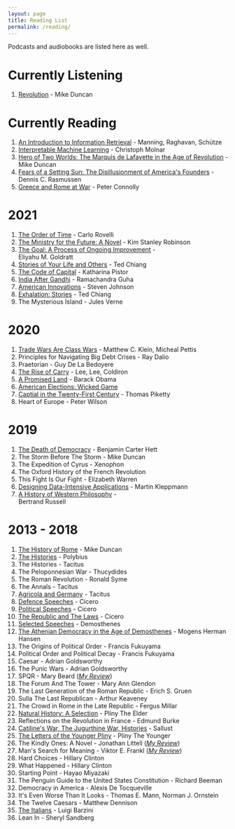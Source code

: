 ```yaml
---
layout: page
title: Reading List
permalink: /reading/
---
```


Podcasts and audiobooks are listed here as well.

# Currently Listening
1. [Revolution](https://podcasts.apple.com/us/podcast/revolutions/id703889772) - Mike Duncan

# Currently Reading
1. [An Introduction to Information Retrieval](https://nlp.stanford.edu/IR-book/information-retrieval-book.html) - Manning, Raghavan, Schütze
2. [Interpretable Machine Learning](https://christophm.github.io/interpretable-ml-book/) - Christoph Molnar
3. [Hero of Two Worlds: The Marquis de Lafayette in the Age of Revolution](https://www.amazon.com/Hero-Two-Worlds-Lafayette-Revolution-ebook/dp/B08KQ38BS5/ref=sr_1_4?crid=IDVLMU33C4ZD&dchild=1&keywords=lafayette+hero+of+two+worlds&qid=1630718888&sprefix=lafayette+hero%2Caps%2C240&sr=8-4) - Mike Duncan
4. [Fears of a Setting Sun: The Disillusionment of America's Founders](https://www.amazon.com/Fears-Setting-Sun-Disillusionment-Americas-ebook/dp/B08JHKC3LB/ref=sr_1_1?dchild=1&keywords=fears+of+a+setting+sun&qid=1630718965&sr=8-1) - Dennis C. Rasmussen
5. [Greece and Rome at War](https://www.amazon.com/Greece-Rome-War-Peter-Connolly-ebook/dp/B00HESTAAW/ref=sr_1_1?dchild=1&keywords=greece+and+rome+at+war&qid=1630719015&sr=8-1) - Peter Connolly


# 2021
1. [The Order of Time](https://www.amazon.com/Order-Time-Carlo-Rovelli/dp/0735216118/ref=sr_1_1?crid=WV3WVWGB6OCU&dchild=1&keywords=the+order+of+time&qid=1609651482&sprefix=the+order+of+time%2Caps%2C217&sr=8-1) - Carlo Rovelli
2. [The Ministry for the Future: A Novel](https://www.amazon.com/dp/B084G7XRKT/ref=dp-kindle-redirect?_encoding=UTF8&btkr=1) - Kim Stanley Robinson
3. [The Goal: A Process of Ongoing Improvement](https://www.amazon.com/Goal-Process-Ongoing-Improvement-ebook/dp/B002LHRM2O/ref=sr_1_1?crid=1P4AP2RVH82IP&dchild=1&keywords=the+goal+a+process+of+ongoing+improvement&qid=1610662882&sprefix=the+goal+%2Caps%2C363&sr=8-1) - 	
Eliyahu M. Goldratt
4. [Stories of Your Life and Others](https://www.amazon.com/Stories-Your-Life-Others-Chiang-ebook/dp/B0048EKOP0/ref=sr_1_2?dchild=1&keywords=Ted+Chiang&qid=1618029771&sr=8-2) - Ted Chiang
5. [The Code of Capital](https://www.amazon.com/Code-Capital-Creates-Wealth-Inequality/dp/0691208603/ref=sr_1_1?dchild=1&keywords=the+code+of+capital&qid=1614476573&sr=8-1) - Katharina Pistor
6. [India After Gandhi](https://www.amazon.com/India-After-Gandhi-Revised-Updated-ebook/dp/B07QR79QXF/ref=sr_1_1?dchild=1&keywords=india+after+gandhi&qid=1609979848&sr=8-1) - Ramachandra Guha
7. [American Innovations](https://wondery.com/shows/american-innovations/) - Steven Johnson
8. [Exhalation: Stories](https://www.amazon.com/Exhalation-Stories-Ted-Chiang-ebook/dp/B07GD46PQZ/ref=sr_1_1?crid=13BHZSGJ9ED33&dchild=1&keywords=ted+chiang+exhalation&qid=1618709848&sprefix=ted+chiang+exha%2Caps%2C223&sr=8-1) - Ted Chiang
9. The Mysterious Island - Jules Verne

# 2020
1. [Trade Wars Are Class Wars](https://www.amazon.com/Trade-Wars-Are-Class-International/dp/0300244177/ref=sr_1_1?crid=21T9A9XS6UU5W&dchild=1&keywords=trade+wars+are+class+wars&qid=1606704820&sprefix=trade+wars+are+%2Caps%2C234&sr=8-1) - Matthew C. Klein, Micheal Pettis
2. Principles for Navigating Big Debt Crises - Ray Dalio
3. Praetorian - Guy De La Bedoyere
4. [The Rise of Carry](https://www.amazon.com/Rise-Carry-Consequences-Volatility-Suppression-ebook/dp/B07WHV66TW/ref=tmm_kin_swatch_0?_encoding=UTF8&qid=1607305590&sr=8-1) - Lee, Lee, Coldiron
5. [A Promised Land](https://www.amazon.com/Promised-Land-Barack-Obama/dp/1524763160/ref=sr_1_1?dchild=1&keywords=a+promised+land&qid=1606703596&sr=8-1) - Barack Obama
6. [American Elections: Wicked Game](https://podcasts.apple.com/us/podcast/american-elections-wicked-game/id1481254566)
7. [Captial in the Twenty-First Century](https://www.amazon.com/Capital-Twenty-First-Century-Thomas-Piketty-ebook/dp/B074DVRW88/ref=sr_1_1?crid=2UZFZB1BC39K3&dchild=1&keywords=capital+in+the+21st+century&qid=1606704879&sprefix=captial+in+the+%2Caps%2C238&sr=8-1) - Thomas Piketty
8. Heart of Europe - Peter Wilson

# 2019
1. [The Death of Democracy](https://www.amazon.com/Death-Democracy-Hitlers-Downfall-Republic/dp/1250210860/ref=sr_1_1?dchild=1&keywords=the+death+of+democracy&qid=1606704780&sr=8-1) - Benjamin Carter Hett
2. The Storm Before The Storm - Mike Duncan
3. The Expedition of Cyrus - Xenophon
4. The Oxford History of the French Revolution
5. This Fight Is Our Fight - Elizabeth Warren
6. [Designing Data-Intensive Applications](https://www.amazon.com/Designing-Data-Intensive-Applications-Reliable-Maintainable/dp/1449373321/ref=sr_1_3?crid=2XXE1HL15G8P8&dchild=1&keywords=designing+data-intensive+applications&qid=1606706309&sprefix=designing+data%2Caps%2C259&sr=8-3) - Martin Kleppmann
7. [A History of Western Philosophy](https://www.amazon.com/History-Western-Philosophy-Bertrand-Russell/dp/0671201581/ref=sr_1_2?crid=18JHEOLLMKG8Y&dchild=1&keywords=a+history+of+western+philosophy&qid=1606706748&sprefix=a+history+of+wester+philo%2Caps%2C227&sr=8-2) - 	
Bertrand Russell

# 2013 - 2018

1. [The History of Rome](https://podcasts.apple.com/us/podcast/the-history-of-rome/id261654474) - Mike Duncan
2. [The Histories](https://www.amazon.com/Histories-Oxford-Worlds-Classics/dp/0199534705/ref=sr_1_2?dchild=1&keywords=the+histories+polybius&qid=1606704528&sr=8-2) - Polybius
3. The Histories - Tacitus
4. The Peloponnesian War - Thucydides
5. The Roman Revolution - Ronald Syme
6. The Annals - Tacitus
7. [Agricola and Germany](https://www.amazon.com/Agricola-Germany-Oxford-Worlds-Classics/dp/019953926X/ref=sr_1_2?crid=2NAY4OWHHESYC&dchild=1&keywords=agricola+and+germany&qid=1606704373&s=books&sprefix=agricola+and+german%2Cstripbooks%2C238&sr=1-2) - Tacitus
8. [Defence Speeches](https://www.amazon.com/Defence-Speeches-Oxford-Worlds-Classics/dp/0199537909/ref=sr_1_1?dchild=1&keywords=defence+speech&qid=1606704279&sr=8-1) - Cicero
9. [Political Speeches](https://www.amazon.com/Political-Speeches-Oxford-Worlds-Classics/dp/0199540136/ref=sr_1_1?dchild=1&keywords=political+speech+cicero&qid=1606704324&s=books&sr=1-1) - Cicero
10. [The Republic and The Laws](https://www.amazon.com/Republic-Laws-Oxford-Worlds-Classics/dp/019954011X/ref=sr_1_1?dchild=1&keywords=the+republic+and+the+laws&qid=1606704453&s=books&sr=1-1) - Cicero
11. [Selected Speeches](https://www.amazon.com/Selected-Speeches-Oxford-Worlds-Classics/dp/0199593779/ref=sr_1_2?crid=LJTQ8OOWKBCR&dchild=1&keywords=demosthenes+speeches&qid=1606704496&s=books&sprefix=speeches+demosthenes%2Cstripbooks%2C229&sr=1-2) - Demosthenes
12. [The Athenian Democracy in the Age of Demosthenes](https://www.amazon.com/Athenian-Democracy-Age-Demosthenes-Principles/dp/0806131438/ref=sr_1_1?dchild=1&keywords=athenian+politics+in+the+age+of+demosthenes&qid=1606704586&sr=8-1) - Mogens Herman Hansen
13. The Origins of Political Order - Francis Fukuyama
14. Political Order and Political Decay - Francis Fukuyama
15. Caesar - Adrian Goldsworthy
16. The Punic Wars - Adrian Goldsworthy
17. SPQR - Mary Beard ([*My Review*](https://jlujlu.wordpress.com/2016/04/25/review-spqr/))
18. The Forum And The Tower - Mary Ann Glendon
19. The Last Generation of the Roman Republic - Erich S. Gruen
20. Sulla The Last Republican - Arthur Keaveney
21. The Crowd in Rome in the Late Republic - Fergus Millar
22. [Natural History: A Selection](https://www.amazon.com/Natural-History-Selection-Penguin-Classics/dp/0140444130/ref=sr_1_1?dchild=1&keywords=natural+history+pliny&qid=1606705105&sr=8-1) - Pliny The Elder
23. Reflections on the Revolution in France - Edmund Burke
24. [Catiline's War, The Jugurthine War, Histories](https://www.amazon.com/Catilines-Jurgurthine-Histories-Penguin-Classics/dp/0140449485/ref=sr_1_1?crid=7F2TQR0ITO08&dchild=1&keywords=sallust+catiline+s+war%2C+the+jugurthine+war%2C+histories&qid=1606705187&sprefix=sallust+cat%2Caps%2C214&sr=8-1) - Sallust
25. [The Letters of the Younger Pliny](https://www.amazon.com/Letters-Younger-Pliny-Penguin-Classics/dp/0140441271/ref=sr_1_1?dchild=1&keywords=the+letters+of+the+younger+pliny&qid=1606705223&sr=8-1) - Pliny The Younger
26. The Kindly Ones: A Novel - Jonathan Littell ([*My Review*](https://jlujlu.wordpress.com/2016/02/02/review-the-kindly-ones/))
27. Man's Search for Meaning - Viktor E. Frankl ([*My Review*](https://jlujlu.wordpress.com/2016/01/18/there-is-meaning-in-sadness/))
28. Hard Choices - Hillary Clinton
29. What Happened - Hillary Clinton
30. Starting Point - Hayao Miyazaki
31. The Penguin Guide to the United States Constitution - Richard Beeman
32. Democracy in America - Alexis De Tocqueville
33. It's Even Worse Than It Looks - Thomas E. Mann, Norman J. Ornstein
34. The Twelve Caesars - Matthew Dennison
35. [The Italians](https://www.amazon.com/Italians-Luigi-Barzini/dp/0684825007/ref=sr_1_1?crid=2ZSODF0V9S7LS&dchild=1&keywords=the+italians+luigi+barzini&qid=1606706376&sprefix=the+italians%2Caps%2C230&sr=8-1) - Luigi Barzini
36. Lean In - Sheryl Sandberg
